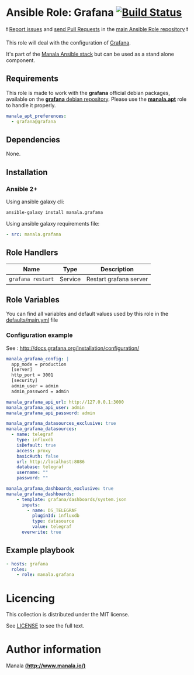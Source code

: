 # Ansible Role: Grafana [![Build Status](https://travis-ci.org/manala/ansible-role-grafana.svg?branch=master)](https://travis-ci.org/manala/ansible-role-grafana)

:exclamation: [Report issues](https://github.com/manala/ansible-roles/issues) and [send Pull Requests](https://github.com/manala/ansible-roles/pulls) in the [main Ansible Role repository](https://github.com/manala/ansible-roles) :exclamation:

This role will deal with the configuration of [Grafana](http://grafana.org/).

It's part of the [Manala Ansible stack](http://www.manala.io) but can be used as a stand alone component.

## Requirements

This role is made to work with the __grafana__ official debian packages, available on the [__grafana__ debian repository](http://docs.grafana.org/installation/debian/#apt-repository). Please use the [**manala.apt**](https://galaxy.ansible.com/manala/apt/) role to handle it properly.

```yaml
manala_apt_preferences:
  - grafana@grafana
```

## Dependencies

None.

## Installation

### Ansible 2+

Using ansible galaxy cli:

```bash
ansible-galaxy install manala.grafana
```

Using ansible galaxy requirements file:

```yaml
- src: manala.grafana
```

## Role Handlers

| Name              | Type    | Description            |
| ----------------- | ------- | ---------------------- |
| `grafana restart` | Service | Restart grafana server |

## Role Variables

You can find all variables and default values used by this role in the [defaults/main.yml](./defaults/main.yml) file

### Configuration example

See : http://docs.grafana.org/installation/configuration/

```yaml
manala_grafana_config: |
  app_mode = production
  [server]
  http_port = 3001
  [security]
  admin_user = admin
  admin_password = admin

manala_grafana_api_url: http://127.0.0.1:3000
manala_grafana_api_user: admin
manala_grafana_api_password: admin

manala_grafana_datasources_exclusive: true
manala_grafana_datasources:
  - name: telegraf
    type: influxdb
    isDefault: true
    access: proxy
    basicAuth: false
    url: http://localhost:8086
    database: telegraf
    username: ""
    password: ""

manala_grafana_dashboards_exclusive: true
manala_grafana_dashboards:
    - template: grafana/dashboards/system.json
      inputs:
        - name: DS_TELEGRAF
          pluginId: influxdb
          type: datasource
          value: telegraf
      overwrite: true
```

## Example playbook

```yaml
- hosts: grafana
  roles:
    - role: manala.grafana
```

# Licencing

This collection is distributed under the MIT license.

See [LICENSE](https://opensource.org/licenses/MIT) to see the full text.

# Author information

Manala [**(http://www.manala.io/)**](http://www.manala.io)
